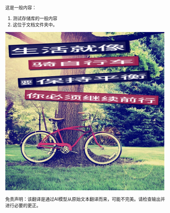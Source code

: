 这是一般内容：
1. 测试存储库的一般内容
2. 这位于文档文件夹中。

![korean](/docs/translated_images/bicycle.931f4af9cd0cfe52af77e5645984a5a4223f087285ddb3caa8e133ba54d623d9.zh.png)


免责声明：该翻译是通过AI模型从原始文本翻译而来，可能不完美。请检查输出并进行必要的更正。